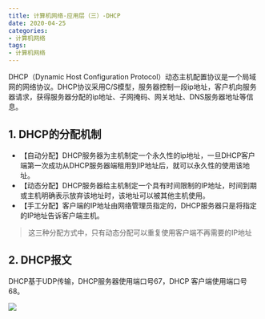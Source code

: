 ```yaml
---
title: 计算机网络-应用层（三）-DHCP
date: 2020-04-25
categories:
- 计算机网络
tags:
- 计算机网络
---
```


DHCP（Dynamic Host Configuration Protocol）动态主机配置协议是一个局域网的网络协议。DHCP协议采用C/S模型，服务器控制一段ip地址，客户机向服务器请求，获得服务器分配的ip地址、子网掩码、网关地址、DNS服务器地址等信息。

<!--more-->

## 1. DHCP的分配机制

- 【自动分配】DHCP服务器为主机制定一个永久性的ip地址，一旦DHCP客户端第一次成功从DHCP服务器端租用到IP地址后，就可以永久性的使用该地址。
- 【动态分配】DHCP服务器给主机制定一个具有时间限制的IP地址，时间到期或主机明确表示放弃该地址时，该地址可以被其他主机使用。
- 【手工分配】客户端的IP地址由网络管理员指定的，DHCP服务器只是将指定的IP地址告诉客户端主机。

> 这三种分配方式中，只有动态分配可以重复使用客户端不再需要的IP地址

## 2. DHCP报文

DHCP基于UDP传输，DHCP服务器使用端口号67，DHCP 客户端使用端口号68。

![](https://shinerio.oss-cn-beijing.aliyuncs.com/blog_images/uncategory/20200425144347.png)

